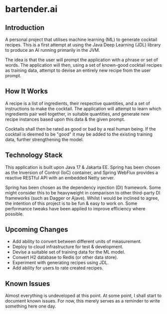 # bartender.ai

## Introduction

A personal project that utilises machine learning (ML) to generate cocktail recipes. This is a first attempt at using the Java Deep Learning (JDL) library to produce an AI running primarily in the JVM. 

The idea is that the user will prompt the application with a phrase or set of words. The application will then, using a set of known-good cocktail recipes as training data, attempt to devise an entirely new recipe from the user prompt. 

## How It Works

A recipe is a list of ingredients, their respective quantities, and a set of instructions to make the cocktail. The application will attempt to learn which ingredients pair well together, in suitable quantities, and generate new recipe instances based upon this data & the given prompt.

Cocktails shall then be rated as good or bad by a real human being. If the cocktail is deemed to be "good" it may be added to the existing training data, further strengthening the model.


## Technology Stack

This application is built upon Java 17 & Jakarta EE. Spring has been chosen as the Inversion of Control (IoC) container, and Spring WebFlux provides a reactive RESTful API with an embedded Netty server. 

Spring has been chosen as the dependency injection (DI) framework. Some might consider this to be heavyweight in comparison to other third-party DI frameworks (such as Dagger or Ajave). Whilst I would be inclined to agree, the intention of this project is to be fun & easy to work on. Some performance tweaks have been applied to improve efficiency where possible.

## Upcoming Changes

* Add ability to convert between different units of measurement.
* Deploy to cloud infrastructure for test & development.
* Devise a suitable set of training data for the ML model.
* Convert H2 database to Redis (or other data store).
* Experiment with generating recipes using JDL.
* Add ability for users to rate created recipes.

## Known Issues

Almost everything is undeveloped at this point. At some point, I shall start to document known issues. For now, this merely serves as a reminder to write something here one day.